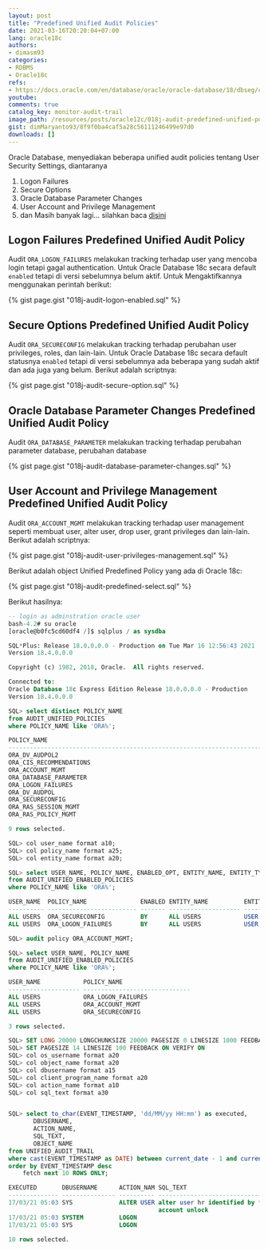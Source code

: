 ```yaml
---
layout: post
title: "Predefined Unified Audit Policies"
date: 2021-03-16T20:20:04+07:00
lang: oracle18c
authors:
- dimasm93
categories:
- RDBMS
- Oracle18c
refs: 
- https://docs.oracle.com/en/database/oracle/oracle-database/18/dbseg/configuring-audit-policies.html#GUID-C43651C6-A35C-4EEF-BEA7-EADA408BFF67
youtube: 
comments: true
catalog_key: monitor-audit-trail
image_path: /resources/posts/oracle12c/018j-audit-predefined-unified-policy
gist: dimMaryanto93/8f9f0ba4caf5a28c56111246499e97d0
downloads: []
---
```


Oracle Database, menyediakan beberapa unified audit policies tentang User Security Settings, diantaranya

1. Logon Failures
2. Secure Options
3. Oracle Database Parameter Changes
4. User Account and Privilege Management
5. dan Masih banyak lagi... silahkan baca [disini](https://docs.oracle.com/en/database/oracle/oracle-database/18/dbseg/configuring-audit-policies.html#GUID-C43651C6-A35C-4EEF-BEA7-EADA408BFF67)

<!--more-->

## Logon Failures Predefined Unified Audit Policy

Audit `ORA_LOGON_FAILURES` melakukan tracking terhadap user yang mencoba login tetapi gagal authentication. Untuk Oracle Database 18c secara default `enabled` tetapi di versi sebelumnya belum aktif. Untuk Mengaktifkannya menggunakan perintah berikut:

{% gist page.gist "018j-audit-logon-enabled.sql" %}

## Secure Options Predefined Unified Audit Policy

Audit `ORA_SECURECONFIG` melakukan tracking terhadap perubahan user privileges, roles, dan lain-lain. Untuk Oracle Database 18c secara default statusnya `enabled` tetapi di versi sebelumnya ada beberapa yang sudah aktif dan ada juga yang belum. Berikut adalah scriptnya:

{% gist page.gist "018j-audit-secure-option.sql" %}

## Oracle Database Parameter Changes Predefined Unified Audit Policy

Audit `ORA_DATABASE_PARAMETER` melakukan tracking terhadap perubahan parameter database, perubahan database

{% gist page.gist "018j-audit-database-parameter-changes.sql" %}

## User Account and Privilege Management Predefined Unified Audit Policy

Audit `ORA_ACCOUNT_MGMT` melakukan tracking terhadap user management seperti membuat user, alter user, drop user, grant privileges dan lain-lain. Berikut adalah scriptnya:

{% gist page.gist "018j-audit-user-privileges-management.sql" %}

Berikut adalah object Unified Predefined Policy yang ada di Oracle 18c:

{% gist page.gist "018j-audit-predefined-select.sql" %}

Berikut hasilnya:

```sql
-- login as adminstration oracle user
bash-4.2# su oracle
[oracle@b0fc5cd60df4 /]$ sqlplus / as sysdba

SQL*Plus: Release 18.0.0.0.0 - Production on Tue Mar 16 12:56:43 2021
Version 18.4.0.0.0

Copyright (c) 1982, 2018, Oracle.  All rights reserved.

Connected to:
Oracle Database 18c Express Edition Release 18.0.0.0.0 - Production
Version 18.4.0.0.0

SQL> select distinct POLICY_NAME
from AUDIT_UNIFIED_POLICIES
where POLICY_NAME like 'ORA%';

POLICY_NAME
--------------------------------------------------------------------------------
ORA_DV_AUDPOL2
ORA_CIS_RECOMMENDATIONS
ORA_ACCOUNT_MGMT
ORA_DATABASE_PARAMETER
ORA_LOGON_FAILURES
ORA_DV_AUDPOL
ORA_SECURECONFIG
ORA_RAS_SESSION_MGMT
ORA_RAS_POLICY_MGMT

9 rows selected.

SQL> col user_name format a10;
SQL> col policy_name format a25;
SQL> col entity_name format a20;

SQL> select USER_NAME, POLICY_NAME, ENABLED_OPT, ENTITY_NAME, ENTITY_TYPE
from AUDIT_UNIFIED_ENABLED_POLICIES
where POLICY_NAME like 'ORA%';

USER_NAME  POLICY_NAME               ENABLED ENTITY_NAME          ENTITY_
---------- ------------------------- ------- -------------------- -------
ALL USERS  ORA_SECURECONFIG          BY      ALL USERS            USER
ALL USERS  ORA_LOGON_FAILURES        BY      ALL USERS            USER

SQL> audit policy ORA_ACCOUNT_MGMT;

SQL> select USER_NAME, POLICY_NAME
from AUDIT_UNIFIED_ENABLED_POLICIES
where POLICY_NAME like 'ORA%';

USER_NAME            POLICY_NAME
-------------------- ------------------------------
ALL USERS            ORA_LOGON_FAILURES
ALL USERS            ORA_ACCOUNT_MGMT
ALL USERS            ORA_SECURECONFIG

3 rows selected.

SQL> SET LONG 20000 LONGCHUNKSIZE 20000 PAGESIZE 0 LINESIZE 1000 FEEDBACK OFF VERIFY OFF TRIMSPOOL ON
SQL> SET PAGESIZE 14 LINESIZE 100 FEEDBACK ON VERIFY ON
SQL> col os_username format a20
SQL> col object_name format a20
SQL> col dbusername format a15
SQL> col client_program_name format a20
SQL> col action_name format a10
SQL> col sql_text format a30


SQL> select to_char(EVENT_TIMESTAMP, 'dd/MM/yy HH:mm') as executed,
       DBUSERNAME,
       ACTION_NAME,
       SQL_TEXT,
       OBJECT_NAME
from UNIFIED_AUDIT_TRAIL
where cast(EVENT_TIMESTAMP as DATE) between current_date - 1 and current_date
order by EVENT_TIMESTAMP desc
    fetch next 10 ROWS ONLY;

EXECUTED       DBUSERNAME      ACTION_NAM SQL_TEXT                       OBJECT_NAME
-------------- --------------- ---------- ------------------------------ --------------------
17/03/21 05:03 SYS             ALTER USER alter user hr identified by *  HR
                                          account unlock
17/03/21 05:03 SYSTEM          LOGON
17/03/21 05:03 SYS             LOGON

10 rows selected.
```